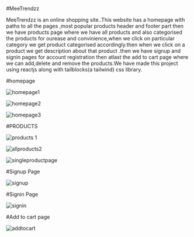 #MeeTrendzz

MeeTrendzz is an online shopping site..This website has a homepage with paths to all the pages ,most popular products header and footer part
then we have products page where we have all products and also categorised the products for ourease and  convinience,when we click on particular category we get product categorised accordingly.then when we click on a product we get description about that product .then we have signup and signin pages for account registration then atlast the add to cart page where we can  add,delete and remove the products.We have made this project using reactjs along with tailblocks(a tailwind) css library.


#homepage

![homepage1](https://github.com/TariniPrasadNayak/pentagon/assets/138752324/8cbce6fd-e0e5-4bdc-8a35-663326eabab7)


![homepage2](https://github.com/TariniPrasadNayak/pentagon/assets/138752324/f129e803-2634-4f1f-b0db-6ff4ee97ef8c)


![homepage3](https://github.com/TariniPrasadNayak/pentagon/assets/138752324/8d63385a-800e-441a-8eae-db52c93d89b6)


#PRODUCTS

![products 1](https://github.com/TariniPrasadNayak/pentagon/assets/138752324/64690602-77ac-4439-854f-b5b421de1478)


![allproducts2](https://github.com/TariniPrasadNayak/pentagon/assets/138752324/69da9ff7-1936-404d-b76b-694c98cd0b58)


![singleproductpage](https://github.com/TariniPrasadNayak/pentagon/assets/138752324/b5123899-9d9a-4246-9cca-44f1d991b110)


#Signup Page

![signup](https://github.com/TariniPrasadNayak/pentagon/assets/138752324/488db4a2-b1cc-4c2f-a131-268b619975ea)


#Signin Page

![signin](https://github.com/TariniPrasadNayak/pentagon/assets/138752324/c8a2f418-6420-438a-a5f8-b22391ebbcd1)


#Add to cart page

![addtocart](https://github.com/TariniPrasadNayak/pentagon/assets/138752324/2c67407f-62e5-42c4-a1c6-c523f84b4d45)


